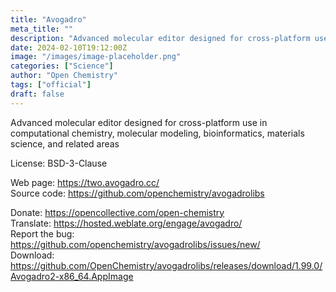 ```yaml
---
title: "Avogadro"
meta_title: ""
description: "Advanced molecular editor designed for cross-platform use in computational chemistry, molecular modeling, bioinformatics, materials science, and related areas"
date: 2024-02-10T19:12:00Z
image: "/images/image-placeholder.png"
categories: ["Science"]
author: "Open Chemistry"
tags: ["official"]
draft: false
---
```


Advanced molecular editor designed for cross-platform use in computational chemistry, molecular modeling, bioinformatics, materials science, and related areas

License: BSD-3-Clause

Web page: https://two.avogadro.cc/  
Source code: https://github.com/openchemistry/avogadrolibs

Donate: https://opencollective.com/open-chemistry  
Translate: https://hosted.weblate.org/engage/avogadro/  
Report the bug: https://github.com/openchemistry/avogadrolibs/issues/new/  
Download: https://github.com/OpenChemistry/avogadrolibs/releases/download/1.99.0/Avogadro2-x86_64.AppImage
